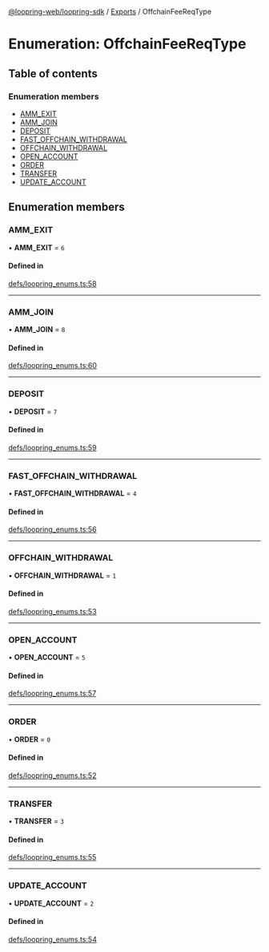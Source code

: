 [@loopring-web/loopring-sdk](../README.md) / [Exports](../modules.md) / OffchainFeeReqType

# Enumeration: OffchainFeeReqType

## Table of contents

### Enumeration members

- [AMM\_EXIT](OffchainFeeReqType.md#amm_exit)
- [AMM\_JOIN](OffchainFeeReqType.md#amm_join)
- [DEPOSIT](OffchainFeeReqType.md#deposit)
- [FAST\_OFFCHAIN\_WITHDRAWAL](OffchainFeeReqType.md#fast_offchain_withdrawal)
- [OFFCHAIN\_WITHDRAWAL](OffchainFeeReqType.md#offchain_withdrawal)
- [OPEN\_ACCOUNT](OffchainFeeReqType.md#open_account)
- [ORDER](OffchainFeeReqType.md#order)
- [TRANSFER](OffchainFeeReqType.md#transfer)
- [UPDATE\_ACCOUNT](OffchainFeeReqType.md#update_account)

## Enumeration members

### AMM\_EXIT

• **AMM\_EXIT** = `6`

#### Defined in

[defs/loopring_enums.ts:58](https://github.com/Loopring/loopring_sdk/blob/904c903/src/defs/loopring_enums.ts#L58)

___

### AMM\_JOIN

• **AMM\_JOIN** = `8`

#### Defined in

[defs/loopring_enums.ts:60](https://github.com/Loopring/loopring_sdk/blob/904c903/src/defs/loopring_enums.ts#L60)

___

### DEPOSIT

• **DEPOSIT** = `7`

#### Defined in

[defs/loopring_enums.ts:59](https://github.com/Loopring/loopring_sdk/blob/904c903/src/defs/loopring_enums.ts#L59)

___

### FAST\_OFFCHAIN\_WITHDRAWAL

• **FAST\_OFFCHAIN\_WITHDRAWAL** = `4`

#### Defined in

[defs/loopring_enums.ts:56](https://github.com/Loopring/loopring_sdk/blob/904c903/src/defs/loopring_enums.ts#L56)

___

### OFFCHAIN\_WITHDRAWAL

• **OFFCHAIN\_WITHDRAWAL** = `1`

#### Defined in

[defs/loopring_enums.ts:53](https://github.com/Loopring/loopring_sdk/blob/904c903/src/defs/loopring_enums.ts#L53)

___

### OPEN\_ACCOUNT

• **OPEN\_ACCOUNT** = `5`

#### Defined in

[defs/loopring_enums.ts:57](https://github.com/Loopring/loopring_sdk/blob/904c903/src/defs/loopring_enums.ts#L57)

___

### ORDER

• **ORDER** = `0`

#### Defined in

[defs/loopring_enums.ts:52](https://github.com/Loopring/loopring_sdk/blob/904c903/src/defs/loopring_enums.ts#L52)

___

### TRANSFER

• **TRANSFER** = `3`

#### Defined in

[defs/loopring_enums.ts:55](https://github.com/Loopring/loopring_sdk/blob/904c903/src/defs/loopring_enums.ts#L55)

___

### UPDATE\_ACCOUNT

• **UPDATE\_ACCOUNT** = `2`

#### Defined in

[defs/loopring_enums.ts:54](https://github.com/Loopring/loopring_sdk/blob/904c903/src/defs/loopring_enums.ts#L54)
